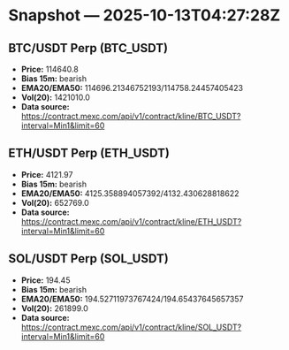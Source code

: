 # Snapshot — 2025-10-13T04:27:28Z

## BTC/USDT Perp (BTC_USDT)
- **Price:** 114640.8
- **Bias 15m:** bearish
- **EMA20/EMA50:** 114696.21346752193/114758.24457405423
- **Vol(20):** 1421010.0
- **Data source:** https://contract.mexc.com/api/v1/contract/kline/BTC_USDT?interval=Min1&limit=60

## ETH/USDT Perp (ETH_USDT)
- **Price:** 4121.97
- **Bias 15m:** bearish
- **EMA20/EMA50:** 4125.358894057392/4132.430628818622
- **Vol(20):** 652769.0
- **Data source:** https://contract.mexc.com/api/v1/contract/kline/ETH_USDT?interval=Min1&limit=60

## SOL/USDT Perp (SOL_USDT)
- **Price:** 194.45
- **Bias 15m:** bearish
- **EMA20/EMA50:** 194.52711973767424/194.65437645657357
- **Vol(20):** 261899.0
- **Data source:** https://contract.mexc.com/api/v1/contract/kline/SOL_USDT?interval=Min1&limit=60
